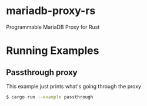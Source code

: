 # mariadb-proxy-rs
Programmable MariaDB Proxy for Rust


# Running Examples

## Passthrough proxy

This example just prints what's going through the proxy

```bash
$ cargo run --example passthrough
```
